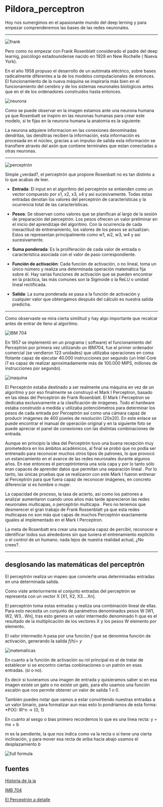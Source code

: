 # Pildora_perceptron
Hoy nos sumergimos en el apasionante mundo del deep lerning y para empezar comprenderemos las bases de las redes neuronales.

----

![frank](https://encrypted-tbn0.gstatic.com/images?q=tbn:ANd9GcSOcd1oCI-XtwJrj-CNlFWCgN48BJ6pYXENAg&s)

Pero como no empezar con Frank Rosenblatt considerado el padre del deep learnig, psicólogo estadounidense nacido en 1928 en New Rochelle ( Nueva York).

En el año 1958 propuso el desarrollo de un autómata eléctrico, sobre bases radicalmente diferentes a la de los modelos computacionales de entonces. El funcionamiento de la nueva máquina se inspiraría más bien en el funcionamiento del cerebro y de los sistemas neuronales biológicos antes que en el de los ordenadores construidos hasta entonces.

![neurona](https://media.telefonicatech.com/telefonicatech/uploads/2021/1/1692_Capturadepantalla2018-07-19alas18.05.40.png)

Como se puede observar en la imagen estamos ante una neurona humana ya que Rosenbatt se inspiro en las neuronas humanas para crear este modelo, si te fijas en la neurona humana la anatomia es la siguiente:

La neurona adquiere informacion en las conexiones denominadas dendritas, las denditras reciben la información, esta información es procesada en el núcleo, gracias a un impulso de salida esta información se transfiere através del axón que contiene terminales que estan conectadas a otras neuronas.

----

![perceptrón](https://media.telefonicatech.com/telefonicatech/uploads/2021/1/1692_Capturadepantalla2018-07-19alas12.45.09.png)

Simple ¿verdad?, el perceptrón que propone Rosenbatt no es tan distinto a lo que acabas de leer.

* **Entrada**: El input en el algoritmo del perceptrón se entienden como un vector compuesto por x1, x2, x3, x4 y así sucesivamente. Todas estas entradas denotan los valores del perceptrón de características y la ocurrencia total de las características.

* **Pesos**: Se observan como valores que se planifican al largo de la sesión de preparación del perceptrón. Los pesos ofrecen un valor preliminar en el inicio del aprendizaje del algoritmo. Con la ocurrencia de cada inexactitud de entrenamiento, los valores de los pesos se actualizan. Estos se representan principalmente como w1, w2, w3, w4 y así sucesivamente.

* **Suma ponderada**: Es la proliferación de cada valor de entrada o característica asociada con el valor de paso correspondiente.
  
* **Función de activación**: Cada función de activación, o no lineal, toma un único número y realiza una determinada operación matemática fija sobre él. Hay varias funciones de activación que se pueden encontrar en la práctica, las más comunes son la Sigmoide o la ReLU o unidad lineal rectificada.
  
* **Salida**: La suma ponderada se pasa a la función de activación y cualquier valor que obtengamos después del cálculo es nuestra salida predicha.

----
Como observaste se mira cierta similitud y hay algo importante que recalcar antes de entrar de lleno al algoritmo.

![IBM 704](https://media.licdn.com/dms/image/v2/D4D12AQFHeOtrbxjXTg/article-inline_image-shrink_1500_2232/article-inline_image-shrink_1500_2232/0/1715098892825?e=1754524800&v=beta&t=wP0s8COlMjPO4x0ZbmNvUR1POj0zCVJAOWOam0Cj490)

En 1957 se implementó en un programa ( software) el funcionamiento del Perceptrón por primera vez utilizando un IBM704, fue el primer ordenador comercial (se vendieron 123 unidades) que utilizaba operaciones en coma flotante capaz de ejecutar 40.000 instrucciones por segundo (un Intel Core i7 es capaz de realizar aproximadamente más de 100.000 MIPS, millones de instrucciones por segundo). 

![maquina](https://media.telefonicatech.com/telefonicatech/uploads/2021/1/1692_Capturadepantalla2018-07-19alas17.42.08.png)

El Perceptrón estaba destinado a ser realmente una máquina en vez de un algoritmo y por eso finalmente se construyó el Mark I Perceptron, basado en las ideas del Perceptrón de Frank Rosenblatt. El Mark I Perceptron se dedicaba exclusivamente a la clasificación de imágenes. Todo el hardware estaba construido a medida y utilizaba potenciómetros para determinar los pesos de cada entrada por Perceptrón así como una cámara capaz de producir imágenes de 400 pixeles de resolución (20x20). En este enlace se puede encontrar el manual de operación original y en la siguiente foto se puede apreciar el panel de conexiones con las distintas combinaciones de entrada.

Aunque en principio la idea del Perceptrón tuvo una buena recepción muy prometedora en los ámbitos académicos, al final se probó que no podía ser entrenado para reconocer muchos otros tipos de patrones, lo que provocó un estancamiento en el avance de las redes neuronales durante algunos años. En ese entonces el perceptróntenía una sola capa y por lo tanto sólo eran capaces de aprender datos que permitan una separación lineal . Por lo tanto, las únicas pruebas que se realizaron con este Mark I fueron entrenar al Perceptrón para que fuera capaz de reconocer imágenes, en concreto diferenciar si es hombre o mujer.

La capacidad de proceso, la tasa de acierto, así como los patrones a analizar aumentaron cuando unos años más tarde aparecieron las redes neuronales multicapas, o perceptrón multicapa . Pero no tenemos que desmerecer el gran trabajo de Frank Rossenblatt ya que esta redes multicapas no son más que capas de muchos Perceptrón exactamente iguales al implementado en el Mark I Perceptron.

La meta de Rosenbatt era crear una maquina capaz de percibir, reconocer e identificar todos sus alrededores sin que tuviera el entrenamiento explícito o el control de un humano. nada lejos de nuestra realidad actual, ¿No crees?.

----

## desglosando las matemáticas del perceptrón

 El perceptrón realiza un mapeo que convierte unas determinadas entradas en una determinada salida.

 Como viste anteriormente el conjunto entradas del perceptrón se representa con un vector X [X1, X2, X3....Xn].

 El perceptrón toma estas entradas y realiza una combinación lineal de ellas. Para esto necesita un conjunto de parámetros denominados pesos W [W1, W2, W3...Wn], tras esto genera un valor intermedio denominado h que es el resultado de la multiplicación de los vectores X y los pesos W elemento por elemento.

 El valor intermedio *h* pasa por una función *f* que se denomina función de activación, generando la salida *f(h)= y*
 
![matematicas](https://blog.damavis.com/wp-content/uploads/2021/03/1-3.png)

En cuanto a la función de activación su rol principal es el de tratar de establecer si se encontro ciertas conbinaciones o un patrón en esas entradas. (si o no).

Es decir si tuvieramos una imagen de entrada y quisieramos saber si en esa imagen existe un gato o no existe un gato, para ello usamos una función escalón que nos permite obtener un valor de salida 1 o 0.

También puedes notar que vamos a estar convirtiendo nuestras entradas a un valor binario, para formalizar aun mas esto lo pondriamos de esta forma: *P(X): IR^n -> {0, 1}

En cuanto al sesgo o bias primero recordemos lo que es una línea recta: y = mx + b

*m* es la pendiente, la que nos indica como va la recta o si tiene una cierta inclinación, y para mover esa recta de ariba hacia abajo usamos el desplazamiento *b*

![full formula](https://miro.medium.com/v2/resize:fit:1400/0*Ib3_FfuOy04kOmfO)




## fuentes
[Historia de la ia](https://telefonicatech.com/blog/historia-de-la-ia-frank-rosenblatt-y-e)

[IMB 704](https://www.linkedin.com/pulse/el-ibm-704-un-hito-en-la-historia-de-computaci%C3%B3n-william-montilla-cqecf/)

[El Perceptrón a detalle](https://www.youtube.com/watch?v=DvbA-ZLxve8)
